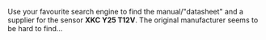 Use your favourite search engine to find the manual/"datasheet" and a supplier for the sensor **XKC Y25 T12V**. The original manufacturer seems to be hard to find...
